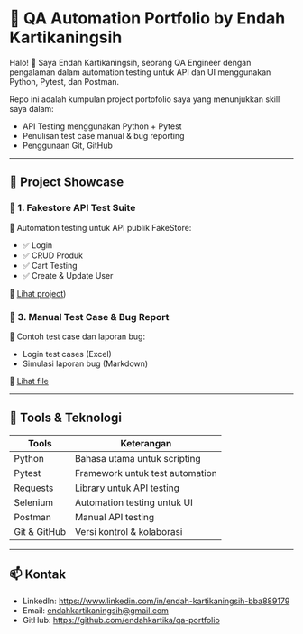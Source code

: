 # 🧪 QA Automation Portfolio by Endah Kartikaningsih

Halo! 👋 Saya Endah Kartikaningsih, seorang QA Engineer dengan pengalaman dalam automation testing untuk API dan UI menggunakan Python, Pytest, dan Postman.

Repo ini adalah kumpulan project portofolio saya yang menunjukkan skill saya dalam:

- API Testing menggunakan Python + Pytest
- Penulisan test case manual & bug reporting
- Penggunaan Git, GitHub

---

## 📁 Project Showcase

### 🔹 1. Fakestore API Test Suite
🛒 Automation testing untuk API publik FakeStore:
- ✅ Login
- ✅ CRUD Produk
- ✅ Cart Testing
- ✅ Create & Update User

🔗 [Lihat project](https://github.com/endahkartika/qa-portfolio/tree/main/fakestore-api))


### 🔹 3. Manual Test Case & Bug Report
📄 Contoh test case dan laporan bug:
- Login test cases (Excel)
- Simulasi laporan bug (Markdown)

🔗 [Lihat file](./manual-test-cases)

---

## 🧰 Tools & Teknologi

| Tools        | Keterangan                    |
|--------------|-------------------------------|
| Python       | Bahasa utama untuk scripting  |
| Pytest       | Framework untuk test automation |
| Requests     | Library untuk API testing     |
| Selenium     | Automation testing untuk UI   |
| Postman      | Manual API testing            |
| Git & GitHub | Versi kontrol & kolaborasi    |


---

## 📫 Kontak

- LinkedIn: https://www.linkedin.com/in/endah-kartikaningsih-bba889179
- Email: endahkartikaningsih@gmail.com
- GitHub: https://github.com/endahkartika/qa-portfolio
